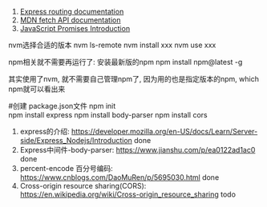1. [Express routing documentation](https://expressjs.com/en/guide/routing.html)
2. [MDN fetch API documentation](https://developer.mozilla.org/en-US/docs/Web/API/Fetch_API)
3. [JavaScript Promises Introduction](https://developers.google.com/web/fundamentals/primers/promises)


nvm选择合适的版本
nvm ls-remote
nvm install xxx
nvm use xxx

npm相关就不需要再运行了:
安装最新版的npm
npm install npm@latest -g

其实使用了nvm, 就不需要自己管理npm了, 因为用的也是指定版本的npm, which npm就可以看出来

#创建 package.json文件
npm init  
npm install express
npm install body-parser
npm install cors

1. express的介绍: https://developer.mozilla.org/en-US/docs/Learn/Server-side/Express_Nodejs/Introduction done
2. Express中间件-body-parser: https://www.jianshu.com/p/ea0122ad1ac0 done
3. percent-encode 百分号编码: https://www.cnblogs.com/DaoMuRen/p/5695030.html done
4. Cross-origin resource sharing(CORS): https://en.wikipedia.org/wiki/Cross-origin_resource_sharing todo


